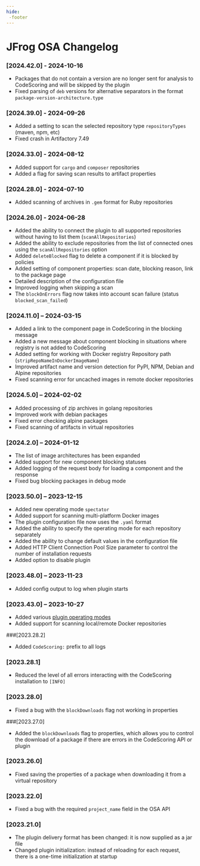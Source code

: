 ```yaml
---
hide:
 -footer
---
```

# JFrog OSA Changelog

### [2024.42.0] - 2024-10-16

- Packages that do not contain a version are no longer sent for analysis to CodeScoring and will be skipped by the plugin
- Fixed parsing of `deb` versions for alternative separators in the format `package-version-architecture.type`

### [2024.39.0] - 2024-09-26

- Added a setting to scan the selected repository type `repositoryTypes` (maven, npm, etc)
- Fixed crash in Artifactory 7.49

### [2024.33.0] - 2024-08-12

- Added support for `cargo` and `composer` repositories
- Added a flag for saving scan results to artifact properties

### [2024.28.0] - 2024-07-10

- Added scanning of archives in `.gem` format for Ruby repositories

### [2024.26.0] - 2024-06-28

- Added the ability to connect the plugin to all supported repositories without having to list them (`scanAllRepositories`)
- Added the ability to exclude repositories from the list of connected ones using the `scanAllRepositories` option
- Added `deleteBlocked` flag to delete a component if it is blocked by policies
- Added setting of component properties: scan date, blocking reason, link to the package page
- Detailed description of the configuration file
- Improved logging when skipping a scan
- The `blockOnErrors` flag now takes into account scan failure (status `blocked_scan_failed`)

### [2024.11.0] – 2024-03-15

- Added a link to the component page in CodeScoring in the blocking message
- Added a new message about component blocking in situations where registry is not added to CodeScoring
- Added setting for working with Docker registry Repository path (`stripRepoNameInDockerImageName`)
- Improved artifact name and version detection for PyPI, NPM, Debian and Alpine repositories
- Fixed scanning error for uncached images in remote docker repositories

### [2024.5.0] – 2024-02-02

- Added processing of zip archives in golang repositories
- Improved work with debian packages
- Fixed error checking alpine packages
- Fixed scanning of artifacts in virtual repositories

### [2024.2.0] – 2024-01-12

- The list of image architectures has been expanded
- Added support for new component blocking statuses
- Added logging of the request body for loading a component and the response
- Fixed bug blocking packages in debug mode

### [2023.50.0] – 2023-12-15

- Added new operating mode `spectator`
- Added support for scanning multi-platform Docker images
- The plugin configuration file now uses the `.yaml` format
- Added the ability to specify the operating mode for each repository separately
- Added the ability to change default values in the configuration file
- Added HTTP Client Connection Pool Size parameter to control the number of installation requests
- Added option to disable plugin

### [2023.48.0] – 2023-11-23

- Added config output to log when plugin starts

### [2023.43.0] – 2023-10-27

- Added various [plugin operating modes](/osa/jfrog_osa.en/#_5)
- Added support for scanning local/remote Docker repositories

###[2023.28.2]

- Added `CodeScoring:` prefix to all logs

### [2023.28.1]

- Reduced the level of all errors interacting with the CodeScoring installation to `[INFO]`

### [2023.28.0]

- Fixed a bug with the `blockDownloads` flag not working in properties

###[2023.27.0]

- Added the `blockDownloads` flag to properties, which allows you to control the download of a package if there are errors in the CodeScoring API or plugin

### [2023.26.0]

- Fixed saving the properties of a package when downloading it from a virtual repository

### [2023.22.0]

- Fixed a bug with the required `project_name` field in the OSA API

### [2023.21.0]

- The plugin delivery format has been changed: it is now supplied as a jar file
- Changed plugin initialization: instead of reloading for each request, there is a one-time initialization at startup